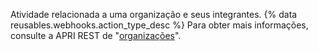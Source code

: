 Atividade relacionada a uma organização e seus integrantes. {% data reusables.webhooks.action_type_desc %} Para obter mais informações, consulte a APRI REST de "[organizações](/rest/reference/orgs)".
